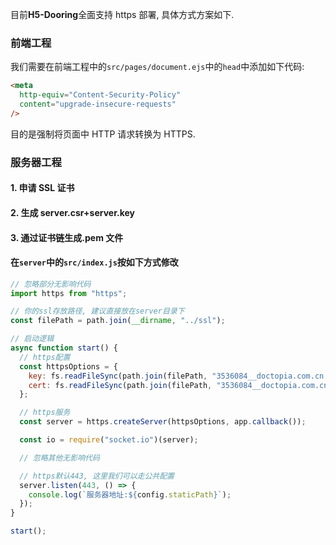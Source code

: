 <!--
 * @Date: 2021-01-20 23:25:29
 * @LastEditors: xuxiaoxi
 * @LastEditTime: 2021-01-22 21:48:34
 * @FilePath: /github-h5-Dooring/doc/zh/guide/deployDev/deploy.md
-->

目前**H5-Dooring**全面支持 https 部署, 具体方式方案如下.

### 前端工程

我们需要在前端工程中的`src/pages/document.ejs`中的`head`中添加如下代码:

```html
<meta
  http-equiv="Content-Security-Policy"
  content="upgrade-insecure-requests"
/>
```

目的是强制将页面中 HTTP 请求转换为 HTTPS.

### 服务器工程

#### 1. 申请 SSL 证书

#### 2. 生成 server.csr+server.key

#### 3. 通过证书链生成.pem 文件

#### 在`server`中的`src/index.js`按如下方式修改

```js
// 忽略部分无影响代码
import https from "https";

// 你的ssl存放路径, 建议直接放在server目录下
const filePath = path.join(__dirname, "../ssl");

// 启动逻辑
async function start() {
  // https配置
  const httpsOptions = {
    key: fs.readFileSync(path.join(filePath, "3536084__doctopia.com.cn.key")), //ssl文件路径
    cert: fs.readFileSync(path.join(filePath, "3536084__doctopia.com.cn.pem")) //ssl文件路径
  };

  // https服务
  const server = https.createServer(httpsOptions, app.callback());

  const io = require("socket.io")(server);

  // 忽略其他无影响代码

  // https默认443, 这里我们可以走公共配置
  server.listen(443, () => {
    console.log(`服务器地址:${config.staticPath}`);
  });
}

start();
```
